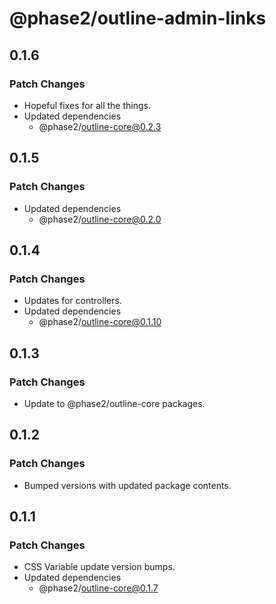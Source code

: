# @phase2/outline-admin-links

## 0.1.6

### Patch Changes

- Hopeful fixes for all the things.
- Updated dependencies
  - @phase2/outline-core@0.2.3

## 0.1.5

### Patch Changes

- Updated dependencies
  - @phase2/outline-core@0.2.0

## 0.1.4

### Patch Changes

- Updates for controllers.
- Updated dependencies
  - @phase2/outline-core@0.1.10

## 0.1.3

### Patch Changes

- Update to @phase2/outline-core packages.

## 0.1.2

### Patch Changes

- Bumped versions with updated package contents.

## 0.1.1

### Patch Changes

- CSS Variable update version bumps.
- Updated dependencies
  - @phase2/outline-core@0.1.7
